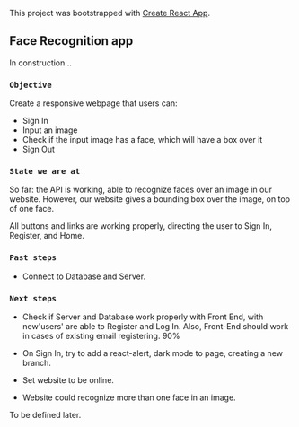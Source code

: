 This project was bootstrapped with [Create React App](https://github.com/facebook/create-react-app).

## Face Recognition app

In construction... 

### `Objective`

Create a responsive webpage that users can: 

- Sign In 
- Input an image 
- Check if the input image has a face, which will have a box over it
- Sign Out

### `State we are at`

So far: the API is working, able to recognize faces over an image in our website. 
However, our website gives a bounding box over the image, on top of one face. 

All buttons and links are working properly, directing the user to Sign In, Register, and Home.

### `Past steps`

- Connect to Database and Server.


### `Next steps`

- Check if Server and Database work properly with Front End, with new'users' are able to Register and Log In. Also, Front-End should work in cases of existing email registering. 90%

- On Sign In, try to add a react-alert, dark mode to page, creating a new branch.

- Set website to be online.

- Website could recognize more than one face in an image.

To be defined later.

